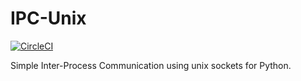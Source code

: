 # IPC-Unix

[![CircleCI](https://circleci.com/gh/RealOrangeOne/ipc-unix.svg?style=svg)](https://circleci.com/gh/RealOrangeOne/ipc-unix)

Simple Inter-Process Communication using unix sockets for Python.
